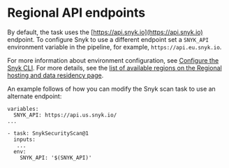 # Regional API endpoints

By default, the task uses the [https://api.snyk.io](https://api.snyk.io) endpoint. To configure Snyk to use a different endpoint set a `SNYK_API` environment variable in the pipeline, for example, `https://api.eu.snyk.io`.

For more information about environment configuration, see [Configure the Snyk CLI](../../snyk-cli/configure-the-snyk-cli/). For more details, see the [list of available regions on the Regional hosting and data residency page](../../../snyk-data-and-governance/regional-hosting-and-data-residency.md#available-snyk-regions).

An example follows of  how you can modify the Snyk scan task to use an alternate endpoint:

```
variables:
  SNYK_API: https://api.us.snyk.io/
...

- task: SnykSecurityScan@1
  inputs:
   ...
  env:
    SNYK_API: '$(SNYK_API)'
```
